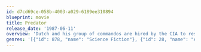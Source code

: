 ```yaml
---
id: d7cd69ce-058b-4003-a029-6189ee310894
blueprint: movie
title: Predator
release_date: '1987-06-11'
overview: 'Dutch and his group of commandos are hired by the CIA to rescue downed airmen from guerillas in a Central American jungle. The mission goes well but as they return they find that something is hunting them. Nearly invisible, it blends in with the forest, taking trophies from the bodies of its victims as it goes along. Occasionally seeing through its eyes, the audience sees it is an intelligent alien hunter, hunting them for sport, killing them off one at a time.'
genres: '[{"id": 878, "name": "Science Fiction"}, {"id": 28, "name": "Action"}, {"id": 12, "name": "Adventure"}, {"id": 53, "name": "Thriller"}]'
---
```


